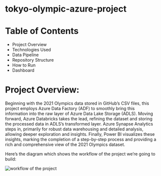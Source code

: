 # tokyo-olympic-azure-project
# Table of Contents
- Project Overview
- Technologies Used
- Data Pipeline
- Repository Structure
- How to Run
- Dashboard
#  Project Overview:
Beginning with the 2021 Olympics data stored in GitHub’s CSV files, this project employs Azure Data Factory (ADF) to smoothly bring this information into the raw layer of Azure Data Lake Storage (ADLS). Moving forward, Azure Databricks takes the lead, refining the dataset and storing the processed data in ADLS’s transformed layer. Azure Synapse Analytics steps in, primarily for robust data warehousing and detailed analysis, allowing deeper exploration and insights. Finally, Power BI visualizes these insights, marking the completion of a step-by-step process and providing a rich and comprehensive view of the 2021 Olympics dataset.

Here’s the diagram which shows the workflow of the project we’re going to build:

![workflow of the project](https://github.com/Samiha128/tokyo-olympic-azure-project/assets/120471620/67fae82a-f2fc-443e-84eb-cbd170c70663)





